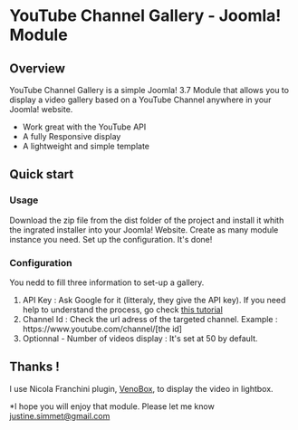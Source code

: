 # YouTube Channel Gallery - Joomla! Module  #

## Overview
YouTube Channel Gallery is a simple Joomla! 3.7 Module that allows you to display a video gallery based on a YouTube Channel anywhere in your Joomla! website.

<ul>
  <li>Work great with the YouTube API</li>
  <li>A fully Responsive display</li>
  <li>A lightweight and simple template</li>
</ul>

## Quick start

### Usage
Download the zip file from the dist folder of the project and install it whith the ingrated installer into your Joomla! Website.
Create as many module instance you need.
Set up the configuration.
It's done!

### Configuration
You nedd to fill three information to set-up a gallery.
<ol>
  <li>API Key : Ask Google for it (litteraly, they give the API key). If you need help to understand the process, go check <a href="https://developers.google.com/youtube/v3/getting-started">this tutorial</a></li>
  <li>Channel Id : Check the url adress of the targeted channel. Example : https://www.youtube.com/channel/[the id]</li>
  <li>Optionnal - Number of videos display : It's set at 50 by default.</li>
</ol>

## Thanks !
I use Nicola Franchini plugin, <a href="https://github.com/nicolafranchini/VenoBox">VenoBox</a>, to display the video in lightbox.

*I hope you will enjoy that module. Please let me know <a href="mailto:justine.simmet@gmail.com">justine.simmet@gmail.com</a>